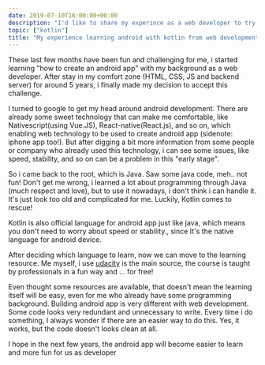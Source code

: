 ```yaml
---
date: 2019-07-10T16:00:00+00:00
description: "I'd like to share my experince as a web developer to try learn how to make an android app with kotlin"
topic: ["kotlin"]
title: "My experience learning android with kotlin from web development background"
---
```

These last few months have been fun and challenging for me, i started learning "how to create an android app" with my background as a web developer. After stay in my comfort zone (HTML, CSS, JS and backend server) for around 5 years, i finally made my decision to accept this challenge.

I turned to google to get my head around android development. There are already some sweet technology that can make me comfortable, like Nativescript(using Vue.JS), React-native(React.js), and so on, which enabling web technology to be used to create android app (sidenote: iphone app too!). But after digging a bit more information from some people or company who already used this technology, i can see some issues, like speed, stability, and so on can be a problem in this "early stage".

So i came back to the root, which is Java. Saw some java code, meh.. not fun! Don't get me wrong, i learned a lot about programming through Java (much respect and love), but to use it nowadays, i don't think i can handle it. It's just look too old and complicated for me. Luckily, Kotlin comes to rescue!

Kotlin is also official language for android app just like java, which means you don't need to worry about speed or stability., since It's the native language for android device.

After deciding which language to learn, now we can move to the learning resource. Me myself, i use [udacity](https://udacity.com/courses/all) is the main source, the course is taught by professionals in a fun way and ... for free!

Even thought some resources are available, that doesn't mean the learning itself will be easy, even for me who already have some programming background. Building android app is very different with web development. Some code looks very redundant and unnecessary to write. Every time i do something, I always wonder if there are an easier way to do this. Yes, it works, but the code doesn't looks clean at all.

I hope in the next few years, the android app will become easier to learn and more fun for us as developer